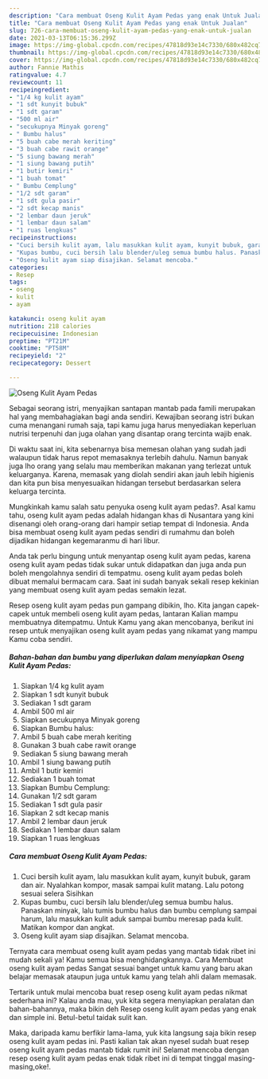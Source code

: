 ```yaml
---
description: "Cara membuat Oseng Kulit Ayam Pedas yang enak Untuk Jualan"
title: "Cara membuat Oseng Kulit Ayam Pedas yang enak Untuk Jualan"
slug: 726-cara-membuat-oseng-kulit-ayam-pedas-yang-enak-untuk-jualan
date: 2021-03-13T06:15:36.299Z
image: https://img-global.cpcdn.com/recipes/47818d93e14c7330/680x482cq70/oseng-kulit-ayam-pedas-foto-resep-utama.jpg
thumbnail: https://img-global.cpcdn.com/recipes/47818d93e14c7330/680x482cq70/oseng-kulit-ayam-pedas-foto-resep-utama.jpg
cover: https://img-global.cpcdn.com/recipes/47818d93e14c7330/680x482cq70/oseng-kulit-ayam-pedas-foto-resep-utama.jpg
author: Fannie Mathis
ratingvalue: 4.7
reviewcount: 11
recipeingredient:
- "1/4 kg kulit ayam"
- "1 sdt kunyit bubuk"
- "1 sdt garam"
- "500 ml air"
- "secukupnya Minyak goreng"
- " Bumbu halus"
- "5 buah cabe merah keriting"
- "3 buah cabe rawit orange"
- "5 siung bawang merah"
- "1 siung bawang putih"
- "1 butir kemiri"
- "1 buah tomat"
- " Bumbu Cemplung"
- "1/2 sdt garam"
- "1 sdt gula pasir"
- "2 sdt kecap manis"
- "2 lembar daun jeruk"
- "1 lembar daun salam"
- "1 ruas lengkuas"
recipeinstructions:
- "Cuci bersih kulit ayam, lalu masukkan kulit ayam, kunyit bubuk, garam dan air. Nyalahkan kompor, masak sampai kulit matang. Lalu potong sesuai selera Sisihkan"
- "Kupas bumbu, cuci bersih lalu blender/uleg semua bumbu halus. Panaskan minyak, lalu tumis bumbu halus dan bumbu cemplung sampai harum, lalu masukkan kulit aduk sampai bumbu meresap pada kulit. Matikan kompor dan angkat."
- "Oseng kulit ayam siap disajikan. Selamat mencoba."
categories:
- Resep
tags:
- oseng
- kulit
- ayam

katakunci: oseng kulit ayam 
nutrition: 218 calories
recipecuisine: Indonesian
preptime: "PT21M"
cooktime: "PT58M"
recipeyield: "2"
recipecategory: Dessert

---
```



![Oseng Kulit Ayam Pedas](https://img-global.cpcdn.com/recipes/47818d93e14c7330/680x482cq70/oseng-kulit-ayam-pedas-foto-resep-utama.jpg)

Sebagai seorang istri, menyajikan santapan mantab pada famili merupakan hal yang membahagiakan bagi anda sendiri. Kewajiban seorang istri bukan cuma menangani rumah saja, tapi kamu juga harus menyediakan keperluan nutrisi terpenuhi dan juga olahan yang disantap orang tercinta wajib enak.

Di waktu  saat ini, kita sebenarnya bisa memesan olahan yang sudah jadi walaupun tidak harus repot memasaknya terlebih dahulu. Namun banyak juga lho orang yang selalu mau memberikan makanan yang terlezat untuk keluarganya. Karena, memasak yang diolah sendiri akan jauh lebih higienis dan kita pun bisa menyesuaikan hidangan tersebut berdasarkan selera keluarga tercinta. 



Mungkinkah kamu salah satu penyuka oseng kulit ayam pedas?. Asal kamu tahu, oseng kulit ayam pedas adalah hidangan khas di Nusantara yang kini disenangi oleh orang-orang dari hampir setiap tempat di Indonesia. Anda bisa membuat oseng kulit ayam pedas sendiri di rumahmu dan boleh dijadikan hidangan kegemaranmu di hari libur.

Anda tak perlu bingung untuk menyantap oseng kulit ayam pedas, karena oseng kulit ayam pedas tidak sukar untuk didapatkan dan juga anda pun boleh mengolahnya sendiri di tempatmu. oseng kulit ayam pedas boleh dibuat memalui bermacam cara. Saat ini sudah banyak sekali resep kekinian yang membuat oseng kulit ayam pedas semakin lezat.

Resep oseng kulit ayam pedas pun gampang dibikin, lho. Kita jangan capek-capek untuk membeli oseng kulit ayam pedas, lantaran Kalian mampu membuatnya ditempatmu. Untuk Kamu yang akan mencobanya, berikut ini resep untuk menyajikan oseng kulit ayam pedas yang nikamat yang mampu Kamu coba sendiri.

<!--inarticleads1-->

##### Bahan-bahan dan bumbu yang diperlukan dalam menyiapkan Oseng Kulit Ayam Pedas:

1. Siapkan 1/4 kg kulit ayam
1. Siapkan 1 sdt kunyit bubuk
1. Sediakan 1 sdt garam
1. Ambil 500 ml air
1. Siapkan secukupnya Minyak goreng
1. Siapkan  Bumbu halus:
1. Ambil 5 buah cabe merah keriting
1. Gunakan 3 buah cabe rawit orange
1. Sediakan 5 siung bawang merah
1. Ambil 1 siung bawang putih
1. Ambil 1 butir kemiri
1. Sediakan 1 buah tomat
1. Siapkan  Bumbu Cemplung:
1. Gunakan 1/2 sdt garam
1. Sediakan 1 sdt gula pasir
1. Siapkan 2 sdt kecap manis
1. Ambil 2 lembar daun jeruk
1. Sediakan 1 lembar daun salam
1. Siapkan 1 ruas lengkuas




<!--inarticleads2-->

##### Cara membuat Oseng Kulit Ayam Pedas:

1. Cuci bersih kulit ayam, lalu masukkan kulit ayam, kunyit bubuk, garam dan air. Nyalahkan kompor, masak sampai kulit matang. Lalu potong sesuai selera Sisihkan
1. Kupas bumbu, cuci bersih lalu blender/uleg semua bumbu halus. Panaskan minyak, lalu tumis bumbu halus dan bumbu cemplung sampai harum, lalu masukkan kulit aduk sampai bumbu meresap pada kulit. Matikan kompor dan angkat.
1. Oseng kulit ayam siap disajikan. Selamat mencoba.




Ternyata cara membuat oseng kulit ayam pedas yang mantab tidak ribet ini mudah sekali ya! Kamu semua bisa menghidangkannya. Cara Membuat oseng kulit ayam pedas Sangat sesuai banget untuk kamu yang baru akan belajar memasak ataupun juga untuk kamu yang telah ahli dalam memasak.

Tertarik untuk mulai mencoba buat resep oseng kulit ayam pedas nikmat sederhana ini? Kalau anda mau, yuk kita segera menyiapkan peralatan dan bahan-bahannya, maka bikin deh Resep oseng kulit ayam pedas yang enak dan simple ini. Betul-betul taidak sulit kan. 

Maka, daripada kamu berfikir lama-lama, yuk kita langsung saja bikin resep oseng kulit ayam pedas ini. Pasti kalian tak akan nyesel sudah buat resep oseng kulit ayam pedas mantab tidak rumit ini! Selamat mencoba dengan resep oseng kulit ayam pedas enak tidak ribet ini di tempat tinggal masing-masing,oke!.

